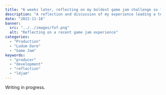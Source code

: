 ```yaml
---
title: "6 weeks later, reflecting on my boldest game jam challenge so far."
description: "A reflection and discussion of my experience leading a team through ludum dare 51 held in October 2022 online, making a game in just 72 hours, and more."
date: "2022-11-18"
banner:
  src: "../../images/fof.png"
  alt: "Reflecting on a recent game jam experience"
categories:
  - "Production"
  - "Ludum Dare"
  - "Game Jam"
keywords:
  - "producer"
  - "development"
  - "reflection"
  - "ldjam"
---
```



Writing in progress.